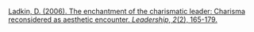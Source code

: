 
[Ladkin, D. (2006). The enchantment of the charismatic leader: Charisma reconsidered as aesthetic encounter. _Leadership_, _2_(2), 165-179.](https://journals.sagepub.com/doi/pdf/10.1177/1742715006062933?casa_token=zdN0hJz3lZIAAAAA:UEZQF1qx70VGrncpd5wJMcDlFRKh50-ZAqB1riTioIsiDOK_JgZBQ18eJiZcYuwNnVWzzUg7HUUc)